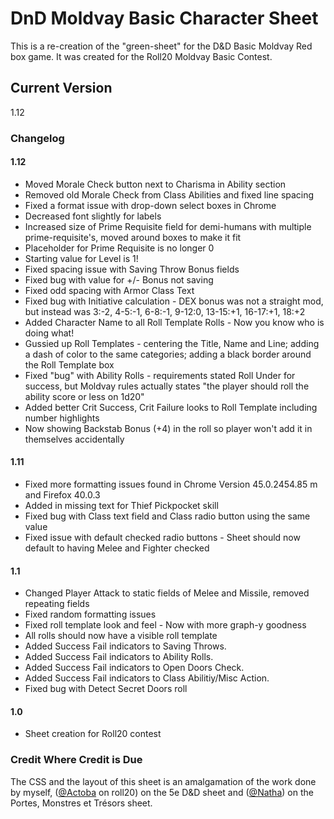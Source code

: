 # DnD Moldvay Basic Character Sheet

This is a re-creation of the "green-sheet" for the D&D Basic Moldvay Red box game.  It was created for the Roll20 Moldvay Basic Contest.

## Current Version
1.12

### Changelog

#### 1.12
* Moved Morale Check button next to Charisma in Ability section
* Removed old Morale Check from Class Abilities and fixed line spacing
* Fixed a format issue with drop-down select boxes in Chrome
* Decreased font slightly for labels
* Increased size of Prime Requisite field for demi-humans with multiple prime-requisite's, moved around boxes to make it fit
* Placeholder for Prime Requisite is no longer 0
* Starting value for Level is 1!
* Fixed spacing issue with Saving Throw Bonus fields
* Fixed bug with value for +/- Bonus not saving
* Fixed odd spacing with Armor Class Text
* Fixed bug with Initiative calculation - DEX bonus was not a straight mod, but instead was 3:-2, 4-5:-1, 6-8:-1, 9-12:0, 13-15:+1, 16-17:+1, 18:+2
* Added Character Name to all Roll Template Rolls - Now you know who is doing what!
* Gussied up Roll Templates - centering the Title, Name and Line; adding a dash of color to the same categories; adding a black border around the Roll Template box
* Fixed "bug" with Ability Rolls - requirements stated Roll Under for success, but Moldvay rules actually states "the player should roll the ability score or less on 1d20"
* Added better Crit Success, Crit Failure looks to Roll Template including number highlights
* Now showing Backstab Bonus (+4) in the roll so player won't add it in themselves accidentally 

#### 1.11
* Fixed more formatting issues found in Chrome Version 45.0.2454.85 m and Firefox 40.0.3
* Added in missing text for Thief Pickpocket skill
* Fixed bug with Class text field and Class radio button using the same value
* Fixed issue with default checked radio buttons - Sheet should now default to having Melee and Fighter checked

#### 1.1
* Changed Player Attack to static fields of Melee and Missile, removed repeating fields
* Fixed random formatting issues
* Fixed roll template look and feel - Now with more graph-y goodness
* All rolls should now have a visible roll template
* Added Success Fail indicators to Saving Throws.
* Added Success Fail indicators to Ability Rolls.
* Added Success Fail indicators to Open Doors Check.
* Added Success Fail indicators to Class Abilitiy/Misc Action.
* Fixed bug with Detect Secret Doors roll

#### 1.0
* Sheet creation for Roll20 contest

### Credit Where Credit is Due
The CSS and the layout of this sheet is an amalgamation of the work done by myself, ([@Actoba](https://app.roll20.net/users/427494/actoba) on roll20) on the 5e D&D sheet and ([@Natha](https://app.roll20.net/users/75857/natha)) on the Portes, Monstres et Trésors sheet.
